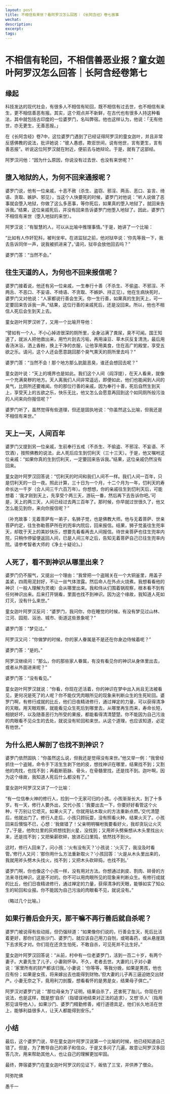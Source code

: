 ```yaml
---
layout: post
title: 不相信有来世？看阿罗汉怎么回答｜《长阿含经》卷七故事
wechat: 
description: 
excerpt: 
tags:
---
```

# 不相信有轮回，不相信善恶业报？童女迦叶阿罗汉怎么回答｜长阿含经卷第七

## 缘起

科技发达的现代社会，有很多人不相信有轮回，既不相信有过去世，也不相信有来生，更不相信善恶有报。其实，这个观点并不新鲜，在古代也有很多人持这种看法，其中就包括古印度的一位婆罗门，名叫弊宿。他也这样认为，他说：「无有他世，亦无更生，无善恶报。」

在《长阿含经》卷7中，这位婆罗门遇到了已经证得阿罗汉的童女迦叶，并且非常反感佛教的说法，批评她说：“彼人愚惑，欺诳世间，说有他世，言有更生，言有善恶报”。听说这位阿罗汉就在附近，便前去与她辩论。于是，就有了这部经。

阿罗汉问他：“因为什么原因，你说没有过去世、也没有来世呢？”

## 堕入地狱的人，为何不回来通报呢？

婆罗门说，他有一位亲戚，十恶不赦（杀生、盗窃、邪淫、两舌、恶口、妄言、绮语、贪取、嫉妒、邪见），当这个人快要死的时候，婆罗门对他说：“听人说做了恶事就会堕入地狱，你做了这么多恶事，等你死后，如果真的堕入地狱了，就回来告诉我。”结果，这位亲戚死后，并没有回来告诉婆罗门他堕入地狱了。因此，婆罗门不相信有来世（堕入地狱的来世）。

阿罗汉说：“有智慧的人，可以从比喻中推理事情。”于是，她讲了一个比喻：

“比如有人作奸犯科，被判坐牢。在进监狱之前，他对狱卒说：‘你先等我一下，我去告诉同伴一声，说我被抓进来了。’请问，狱卒会放他回去吗？”

婆罗门答：“当然不会。”

## 往生天道的人，为何也不回来报信呢？

婆罗门接着说，他还有另一位亲戚，一生奉行十善（不杀生、不偷盗、不邪淫、不两舌、不恶口、不妄语、不绮语、不贪取、不嫉妒、持正见）。他在生病快死时，婆罗门又对他说：“人家都说行善会生天。你一生行善，如果真的生到天上，可一定要回来告诉我一声。”结果，这位行善的亲戚死后，还是没回来。所以，他也不相信人死后会生到天上去。

童女迦叶阿罗汉听了，又用一个比喻开导他：

“譬如有一个人，不小心掉进很深的厕所里，全身沾满了粪尿，臭不可闻。国王知道了，就派人把他救出来，用竹片刮去污垢，再用澡豆、草木灰反复清洗，最后用香汤沐浴，洒上香粉，换上干净的衣服，让他享用美食，住在高广的殿堂，享受五欲之乐。请问，这个人还会愿意跳回那个臭气熏天的厕所里去吗？”

婆罗门答：“当然不会！那个地方那么肮脏恶臭，谁还会想回去呢？”

童女迦叶说：“天上的境界也是如此。我们这个人间（阎浮提），在天人看来，就像一个充满臭秽的地方。天人离我们人间非常遥远，即便如此，他们也能闻到人间的臭气，比厕所还要难闻。你的那位行善的亲戚，因为奉行十善，死后自然生到天上，享受天上的五欲之乐，快乐无比，他又怎么会愿意再回到这个如同厕所般污浊的人间来向你报信呢？”

婆罗门听了，虽然觉得有些道理，但还是固执地说：“你虽然这么比喻，但我还是不相信有来世。”

## 天上一天，人间百年

婆罗门又提到另一位亲戚，生前奉行五戒（不杀生、不偷盗、不邪淫、不妄语、不饮酒），按照佛教的说法，此人死后应生到忉利天（三十三天）。于是，他又嘱咐这位亲戚：“如果你真的生到忉利天，一定要回来告诉我。”结果，这位亲戚仍然没有回来。

童女迦叶阿罗汉回答说：“忉利天的时间和我们人间不一样。我们人间一百年，只是忉利天的一日一夜。照此计算，三十日为一个月，十二个月为一年，忉利天的寿命长达一千岁（合人间三千六百万年）。你想想，你的亲戚往生到忉利天后，可能想着：‘我才刚到天上，先享受个两三天，游玩一番，然后再下去告诉你吧。’可是，天上的两三天，人间已经过去两三百年了。那时候，你早就过世很久了，他又怎么能见到你，来向你报信呢？”

（补充故事：无着菩萨有一弟子，名狮子觉，也是佛教大师。他与无着菩萨、世亲菩萨约定，往生弥勒菩萨所在的兜率内院后，回来报信。结果，狮子觉虽往生兜率天，却耽于天上的美妙快乐，想要先看看再去人间报信。待世亲菩萨也往生兜率内院，只稍作停留便返回人间，已是人间三年之后，告知无着菩萨自己已往生兜率内院。请参考智者大师的《净土十疑论》。）

## 人死了，看不到神识从哪里出来？

婆罗门仍不服气，又提出一个理由：“我曾把一个盗贼关在一个大铜釜里，用盖子盖紧，四周用泥封好，不让一丝气体泄露。然后命人在外点火烧煮。我想看看他的神识（一般人理解为灵魂）会从哪里出来。我和侍从们围着锅观察，根本看不到有任何神识出来。后来打开锅看，里面也找不到神识。因为这个缘故，我知道人死如灯灭，没有什么来世。”

童女迦叶阿罗汉反问：“婆罗门，我问你，你在睡觉的时候，有没有梦见过山林、江河、园观、浴池、城市、街道这些景象呢？”

婆罗门答：“梦见过。”

阿罗汉又问：“你做梦的时候，你的家人眷属是不是还在你身边侍候着呢？”

婆罗门答：“是的。”

阿罗汉继续问：“那么，你的那些家人眷属，有没有看见你的神识从身体里出去，或者从外面进来呢？”

婆罗门答：“没有看见。”

童女迦叶阿罗汉就说：“你看，你现在还活着，你的神识在梦中出入尚且无法被看见，更何况是死了的人呢？你不能仅凭肉眼所见的现象来判断众生的生死轮回。婆罗门啊，有修行成就的比丘，他们日夜精进修行，通过禅定的力量，可以获得清净的天眼。用天眼观察，就能看见众生死后到哪里去，从哪里再生而来，寿命长短，相貌好坏，以及随善恶行为所受的果报，都能看得清清楚楚。你不能因为自己污浊的肉眼看不见众生的去处，就说没有轮回和来世。从这个道理，也应该知道，必定有他世。”

## 为什么把人解剖了也找不到神识？

婆罗门依然固执：“你虽然这么说，但我还是觉得没有来世。”他又举一例：“我曾经抓住一个盗贼，命令手下活生生剥下他的皮，想找神识在哪里，结果找不到；又割他的肉找，也找不到；再截断筋脉、骨头，在骨髓里找，还是找不到。迦叶啊，因为这个缘故，我知道人死后什么都没有了。”

童女迦叶阿罗汉又讲了一个比喻：

“有一位信奉火神的修行人，捡到一个无家可归的小孩。小孩渐渐长大，到了十多岁。有一天，修行人要外出，交代小孩：‘我要出去一下，你要好好看管这个火种，千万别让它熄灭。如果火灭了，你就用钻木取火的方法重新点燃。’交代清楚后，他就出门了。修行人走后，小孩只顾玩耍，没有照看火种，结果火灭了。小孩回来后懊恼不已，心想：‘我做错了！父亲明明嘱咐我要看好火，我却贪玩让火灭了。’于是，他吹灶里的灰烬想找到火星，没找到；又用斧头劈柴想从木头里找出火来，还是找不到；又把柴薪砍碎，放进石臼里捣，依然找不到火。

这时，修行人回来了，问小孩：‘火有没有灭？’小孩说：‘火灭了，我没及时看管。’修行人又问：‘那你用什么方法重新取火？’小孩回答：‘火是从木头里出来的，我就用斧头劈木头找火，找不到；又把木头砍碎捣，也找不到。’

婆罗门啊，你也像这个小孩一样，没有用对方法。你想通过剥皮、割肉、碎骨的方法来寻找神识，这是不对的。你不可以用肉眼所见的现象来判断众生。有修行成就的比丘，他们日夜精进修行，通过禅定的力量，获得清净的天眼，能够如实了知众生的轮回和业报。你不能因为自己污浊的肉眼看不见，就说没有。”

（略过几个比喻。）

## 如果行善后会升天，那干嘛不再行善后就自杀呢？

婆罗门被说得有些动摇，但仍强辩道：“如果像你们说的，行善会生天，死后比活着更好，那你们这些沙门、婆罗门，就应该自己用刀自刎，或喝毒药，或从悬崖跳下去求死才对。你们现在还贪生怕死，不敢自杀，可见死并不比生好。”

童女迦叶阿罗汉回答说：“从前，村中有一位老婆罗门，活到一百二十岁，有两个妻子。大妻先生了儿子，小妻刚怀孕。不久，老者去世。大妻的儿子对小妻说：‘家里所有的财产都该归我。’小妻说：‘你等等，等我分娩，如果是男孩，他也应有份；如果是女孩，将来嫁出去也能得到财物。’但大妻的儿子再三逼迫她交出财产。小妻无奈之下，竟用利刀剖腹，想看看怀的是男是女，结果母子俱亡。”

阿罗汉对婆罗门说：“那位母亲为了证明，结果自杀了，还害死了胎儿。你现在的说法，也是这样，既是想‘自杀’（指错误地结束对正法的追求），又想‘杀人’（指用邪见误导他人）。如果沙门、婆罗门精勤修善，戒行道德具足，他们长久地活在世上，能够利益很多人，让天人都能得到安乐。”

## 小结

最后，这个婆罗门说，早在童女迦叶阿罗汉说第一个比喻的时候，他已经知道自己错了。但是，为了教导自己的弟子和信众，于是又多问了几遍，故意让阿罗汉多回答几次，用来帮助其他人，也让自己的理解更加牢固。

最终，弊宿婆罗门在童女迦叶阿罗汉的见证下，皈依了三宝，并供养了僧众。

阿弥陀佛

愚千一
